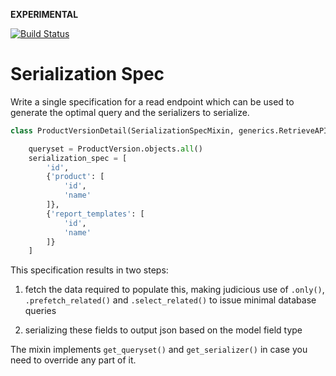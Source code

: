 **EXPERIMENTAL**

[![Build Status](https://travis-ci.com/dabapps/django-rest-framework-serialization-spec.svg?token=8zR1s286kqp7Z1h1qj91&branch=master)](https://travis-ci.com/dabapps/django-rest-framework-serialization-spec)

# Serialization Spec
Write a single specification for a read endpoint which can be used to generate the optimal query and the serializers to serialize.

```python
class ProductVersionDetail(SerializationSpecMixin, generics.RetrieveAPIView):

    queryset = ProductVersion.objects.all()
    serialization_spec = [
        'id',
        {'product': [
            'id',
            'name'
        ]},
        {'report_templates': [
            'id',
            'name'
        ]}
    ]
```

This specification results in two steps:

1. fetch the data required to populate this, making judicious use of `.only()`, `.prefetch_related()` and `.select_related()` to issue minimal database queries

2. serializing these fields to output json based on the model field type

The mixin implements `get_queryset()` and `get_serializer()` in case you need to override any part of it.
